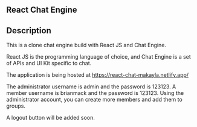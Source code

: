 ## React Chat Engine 

## Description
This is a clone chat engine build with React JS and Chat Engine.

React JS is the programming language of choice, and Chat Engine is a set of APIs and UI Kit specific to chat.

The application is being hosted at https://react-chat-makayla.netlify.app/

The administrator username is admin and the password is 123123. A member username is brianmack and the password is 123123. Using the administrator account, you can create more members and add them to groups.

A logout button will be added soon.
